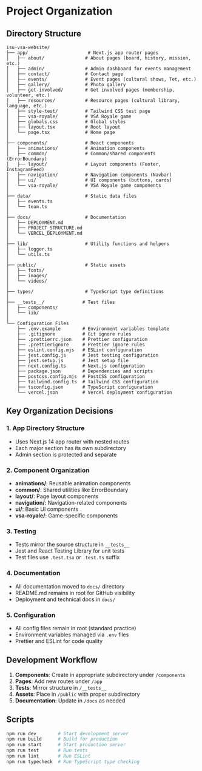# Project Organization

## Directory Structure

```
isu-vsa-website/
├── app/                      # Next.js app router pages
│   ├── about/               # About pages (board, history, mission, etc.)
│   ├── admin/               # Admin dashboard for events management
│   ├── contact/             # Contact page
│   ├── events/              # Event pages (cultural shows, Tet, etc.)
│   ├── gallery/             # Photo gallery
│   ├── get-involved/        # Get involved pages (membership, volunteer, etc.)
│   ├── resources/           # Resource pages (cultural library, language, etc.)
│   ├── style-test/          # Tailwind CSS test page
│   ├── vsa-royale/          # VSA Royale game
│   ├── globals.css          # Global styles
│   ├── layout.tsx           # Root layout
│   └── page.tsx             # Home page
│
├── components/              # React components
│   ├── animations/          # Animation components
│   ├── common/              # Common/shared components (ErrorBoundary)
│   ├── layout/              # Layout components (Footer, InstagramFeed)
│   ├── navigation/          # Navigation components (Navbar)
│   ├── ui/                  # UI components (buttons, cards)
│   └── vsa-royale/          # VSA Royale game components
│
├── data/                    # Static data files
│   ├── events.ts
│   └── team.ts
│
├── docs/                    # Documentation
│   ├── DEPLOYMENT.md
│   ├── PROJECT_STRUCTURE.md
│   └── VERCEL_DEPLOYMENT.md
│
├── lib/                     # Utility functions and helpers
│   ├── logger.ts
│   └── utils.ts
│
├── public/                  # Static assets
│   ├── fonts/
│   ├── images/
│   └── videos/
│
├── types/                   # TypeScript type definitions
│
├── __tests__/              # Test files
│   ├── components/
│   └── lib/
│
└── Configuration Files
    ├── .env.example        # Environment variables template
    ├── .gitignore          # Git ignore rules
    ├── .prettierrc.json    # Prettier configuration
    ├── .prettierignore     # Prettier ignore rules
    ├── eslint.config.mjs   # ESLint configuration
    ├── jest.config.js      # Jest testing configuration
    ├── jest.setup.js       # Jest setup file
    ├── next.config.ts      # Next.js configuration
    ├── package.json        # Dependencies and scripts
    ├── postcss.config.mjs  # PostCSS configuration
    ├── tailwind.config.ts  # Tailwind CSS configuration
    ├── tsconfig.json       # TypeScript configuration
    └── vercel.json         # Vercel deployment configuration
```

## Key Organization Decisions

### 1. App Directory Structure

- Uses Next.js 14 app router with nested routes
- Each major section has its own subdirectory
- Admin section is protected and separate

### 2. Component Organization

- **animations/**: Reusable animation components
- **common/**: Shared utilities like ErrorBoundary
- **layout/**: Page layout components
- **navigation/**: Navigation-related components
- **ui/**: Basic UI components
- **vsa-royale/**: Game-specific components

### 3. Testing

- Tests mirror the source structure in `__tests__`
- Jest and React Testing Library for unit tests
- Test files use `.test.tsx` or `.test.ts` suffix

### 4. Documentation

- All documentation moved to `docs/` directory
- README.md remains in root for GitHub visibility
- Deployment and technical docs in `docs/`

### 5. Configuration

- All config files remain in root (standard practice)
- Environment variables managed via `.env` files
- Prettier and ESLint for code quality

## Development Workflow

1. **Components**: Create in appropriate subdirectory under `/components`
2. **Pages**: Add new routes under `/app`
3. **Tests**: Mirror structure in `/__tests__`
4. **Assets**: Place in `/public` with proper subdirectory
5. **Documentation**: Update in `/docs` as needed

## Scripts

```bash
npm run dev        # Start development server
npm run build      # Build for production
npm run start      # Start production server
npm run test       # Run tests
npm run lint       # Run ESLint
npm run typecheck  # Run TypeScript type checking
```
